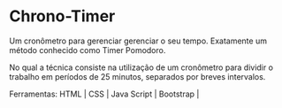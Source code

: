 # Chrono-Timer

Um cronômetro para gerenciar gerenciar o seu tempo. Exatamente um método conhecido como Timer Pomodoro.

No qual a técnica consiste na utilização de um cronômetro para dividir o trabalho em períodos de 25 minutos, separados por breves intervalos.

Ferramentas: HTML | CSS | Java Script | Bootstrap |
